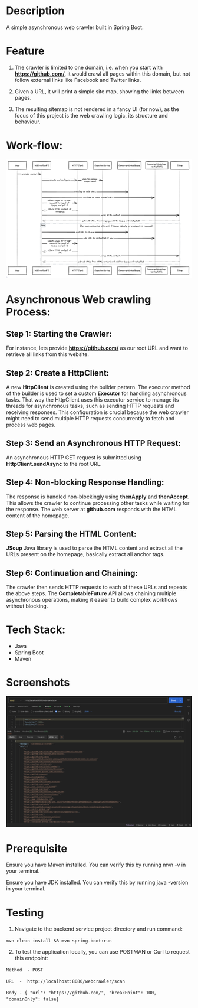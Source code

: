 # Description
A simple asynchronous web crawler built in Spring Boot. 

# Feature

1. The crawler is limited to one domain, i.e. when you start with **https://github.com/**, it would crawl all pages within this domain, but not follow external links like Facebook and Twitter links.

2. Given a URL, it will print a simple site map, showing the links between pages.

3. The resulting sitemap is not rendered in a fancy UI (for now), as the focus of this project is the web crawling logic, its structure and behaviour.

# Work-flow:

![workflow](images/sequence.png)

# Asynchronous Web crawling Process:

## Step 1: Starting the Crawler:

For instance, lets provide **https://github.com/** as our root URL and want to retrieve all links from this website.

## Step 2: Create a HttpClient:
 
 A new **HttpClient** is created using the builder pattern. The executor method of the builder is used to set a custom **Executor** for handling asynchronous tasks. That way the HttpClient uses this executor service to manage its threads for asynchronous tasks, such as sending HTTP requests and receiving responses. This configuration is crucial because the web crawler might need to send multiple HTTP requests concurrently to fetch and process web pages.

## Step 3: Send an Asynchronous HTTP Request:

An asynchronous HTTP GET request is submitted using **HttpClient.sendAsync** to the root URL.

## Step 4: Non-blocking Response Handling:

The response is handled non-blockingly using **thenApply** and **thenAccept**. This allows the crawler to continue processing other tasks while waiting for the response. The web server at **github.com** responds with the HTML content of the homepage. 

## Step 5: Parsing the HTML Content:

**JSoup** Java library is used to parse the HTML content and  extract all the URLs present on the homepage, basically extract all anchor tags.

## Step 6: Continuation and Chaining:

The crawler then sends HTTP requests to each of these URLs and repeats the above steps. The **CompletableFuture** API allows chaining multiple asynchronous operations, making it easier to build complex workflows without blocking.

# Tech Stack:

* Java
* Spring Boot
* Maven

# Screenshots
![postman response](images/postman-response.png)

# Prerequisite

Ensure you have Maven installed. You can verify this by running mvn -v in your terminal.

Ensure you have JDK installed. You can verify this by running java -version in your terminal.

# Testing

1. Navigate to the backend service project directory and run command:

`mvn clean install && mvn spring-boot:run`


2. To test the application locally, you can use POSTMAN or Curl to request this endpoint:

`Method  - POST `
 
`URL  -  http://localhost:8080/webcrawler/scan	 `

`Body - { "url": "https://github.com/", "breakPoint": 100, "domainOnly": false} `
